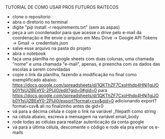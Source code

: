 TUTORIAL DE COMO USAR PROS FUTUROS RAITECOS
- clone o repositorio
- abra o diretorio no terminal
- digite "pip install -r requirements.txt" (sem as aspas)
- peça a um coordenador para que acesse o drive pelo e-mail da coordenação e lhe envie o arquivo em Meu Drive -> Google API Tokens -> Gmail -> credentials.json
- salve esse arquivo na pasta do projeto
- abra o notebook
- faça uma planilha no google sheets com duas colunas, uma chamada "nome" e uma chamada "e-mail", apenas, e preencha com os dados das escolas a serem convidadas
- copie o link da planilha, fazendo a modificação no final como exemplificado abaixo:
    https://docs.google.com/spreadsheets/d/1QKThZF7CxoHhdp4HNj1gjJOb0YfsUj2BEeY0-2PlJi0/edit?gid=0#gid=0
    para
    https://docs.google.com/spreadsheets/d/1QKThZF7CxoHhdp4HNj1gjJOb0YfsUj2BEeY0-2PlJi0/export?format=csv&gid=0
    adicionando export?format=csv& ali no finalzinho antes de gid=0
- vá para a décima célula e copie o link na variável _filepath como string
- na célula abaixo, escreva a mensagem na variável email_body
- rode todas as células para realizar autenticação da conta google
- vá para a última célula, descomente o código e rode ela pra enviar os e-mails
